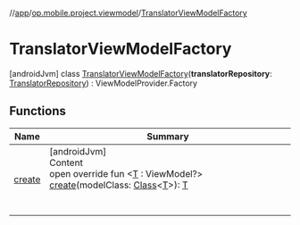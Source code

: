 //[app](../../../index.md)/[op.mobile.project.viewmodel](../index.md)/[TranslatorViewModelFactory](index.md)



# TranslatorViewModelFactory  
 [androidJvm] class [TranslatorViewModelFactory](index.md)(**translatorRepository**: [TranslatorRepository](../../op.mobile.project.repository/-translator-repository/index.md)) : ViewModelProvider.Factory   


## Functions  
  
|  Name |  Summary | 
|---|---|
| <a name="op.mobile.project.viewmodel/TranslatorViewModelFactory/create/#java.lang.Class[TypeParam(bounds=[androidx.lifecycle.ViewModel?])]/PointingToDeclaration/"></a>[create](create.md)| <a name="op.mobile.project.viewmodel/TranslatorViewModelFactory/create/#java.lang.Class[TypeParam(bounds=[androidx.lifecycle.ViewModel?])]/PointingToDeclaration/"></a>[androidJvm]  <br>Content  <br>open override fun <[T](create.md) : ViewModel?> [create](create.md)(modelClass: [Class](https://docs.oracle.com/javase/8/docs/api/java/lang/Class.html)<[T](create.md)>): [T](create.md)  <br><br><br>|

